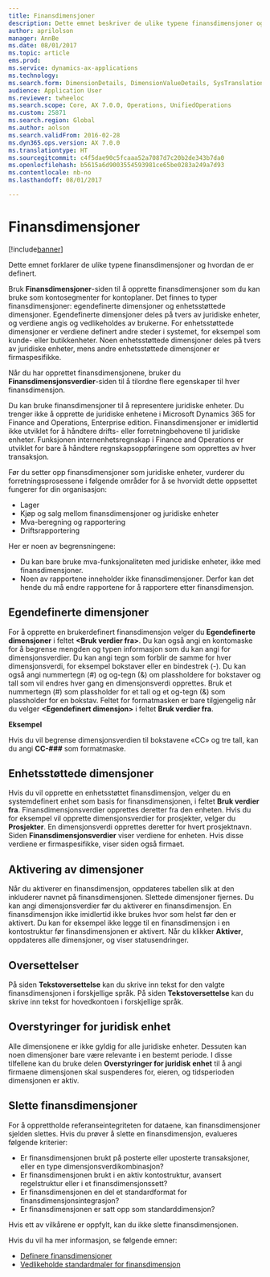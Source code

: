 ```yaml
---
title: Finansdimensjoner
description: Dette emnet beskriver de ulike typene finansdimensjoner og hvordan de er definert.
author: aprilolson
manager: AnnBe
ms.date: 08/01/2017
ms.topic: article
ems.prod: 
ms.service: dynamics-ax-applications
ms.technology: 
ms.search.form: DimensionDetails, DimensionValueDetails, SysTranslationDetail
audience: Application User
ms.reviewer: twheeloc
ms.search.scope: Core, AX 7.0.0, Operations, UnifiedOperations
ms.custom: 25871
ms.search.region: Global
ms.author: aolson
ms.search.validFrom: 2016-02-28
ms.dyn365.ops.version: AX 7.0.0
ms.translationtype: HT
ms.sourcegitcommit: c4f5dae90c5fcaaa52a7087d7c20b2de343b7da0
ms.openlocfilehash: b5615a6d9003554593981ce65be0283a249a7d93
ms.contentlocale: nb-no
ms.lasthandoff: 08/01/2017

---
```


# <a name="financial-dimensions"></a>Finansdimensjoner

[!include[banner](../includes/banner.md)]

Dette emnet forklarer de ulike typene finansdimensjoner og hvordan de er definert.

Bruk **Finansdimensjoner**-siden til å opprette finansdimensjoner som du kan bruke som kontosegmenter for kontoplaner. Det finnes to typer finansdimensjoner: egendefinerte dimensjoner og enhetsstøttede dimensjoner. Egendefinerte dimensjoner deles på tvers av juridiske enheter, og verdiene angis og vedlikeholdes av brukerne. For enhetsstøttede dimensjoner er verdiene definert andre steder i systemet, for eksempel som kunde- eller butikkenheter. Noen enhetsstøttede dimensjoner deles på tvers av juridiske enheter, mens andre enhetsstøttede dimensjoner er firmaspesifikke. 

Når du har opprettet finansdimensjonene, bruker du **Finansdimensjonsverdier**-siden til å tilordne flere egenskaper til hver finansdimensjon. 

Du kan bruke finansdimensjoner til å representere juridiske enheter. Du trenger ikke å opprette de juridiske enhetene i Microsoft Dynamics 365 for Finance and Operations, Enterprise edition. Finansdimensjoner er imidlertid ikke utviklet for å håndtere drifts- eller forretningbehovene til juridiske enheter. Funksjonen internenhetsregnskap i Finance and Operations er utviklet for bare å håndtere regnskapsoppføringene som opprettes av hver transaksjon. 

Før du setter opp finansdimensjoner som juridiske enheter, vurderer du forretningsprosessene i følgende områder for å se hvorvidt dette oppsettet fungerer for din organisasjon:

- Lager
- Kjøp og salg mellom finansdimensjoner og juridiske enheter
- Mva-beregning og rapportering
- Driftsrapportering

Her er noen av begrensningene:

- Du kan bare bruke mva-funksjonaliteten med juridiske enheter, ikke med finansdimensjoner.
- Noen av rapportene inneholder ikke finansdimensjoner. Derfor kan det hende du må endre rapportene for å rapportere etter finansdimensjon.

## <a name="custom-dimensions"></a>Egendefinerte dimensjoner

For å opprette en brukerdefinert finansdimensjon velger du **Egendefinerte dimensjoner** i feltet **&lt;Bruk verdier fra&gt;**. Du kan også angi en kontomaske for å begrense mengden og typen informasjon som du kan angi for dimensjonsverdier. Du kan angi tegn som forblir de samme for hver dimensjonsverdi, for eksempel bokstaver eller en bindestrek (-). Du kan også angi nummertegn (\#) og og-tegn (&) om plassholdere for bokstaver og tall som vil endres hver gang en dimensjonsverdi opprettes. Bruk et nummertegn (\#) som plassholder for et tall og et og-tegn (&) som plassholder for en bokstav. Feltet for formatmasken er bare tilgjengelig når du velger **&lt;Egendefinert dimensjon&gt;** i feltet **Bruk verdier fra**.

**Eksempel**

Hvis du vil begrense dimensjonsverdien til bokstavene «CC» og tre tall, kan du angi **CC-\#\#\#** som formatmaske.

## <a name="entity-backed-dimensions"></a>Enhetsstøttede dimensjoner

Hvis du vil opprette en enhetsstøttet finansdimensjon, velger du en systemdefinert enhet som basis for finansdimensjonen, i feltet **Bruk verdier fra**. Finansdimensjonsverdier opprettes deretter fra den enheten. Hvis du for eksempel vil opprette dimensjonsverdier for prosjekter, velger du **Prosjekter**. En dimensjonsverdi opprettes deretter for hvert prosjektnavn. Siden **Finansdimensjonsverdier** viser verdiene for enheten. Hvis disse verdiene er firmaspesifikke, viser siden også firmaet.

## <a name="activating-dimensions"></a>Aktivering av dimensjoner

Når du aktiverer en finansdimensjon, oppdateres tabellen slik at den inkluderer navnet på finansdimensjonen. Slettede dimensjoner fjernes. Du kan angi dimensjonsverdier før du aktiverer en finansdimensjon. En finansdimensjon ikke imidlertid ikke brukes hvor som helst før den er aktivert. Du kan for eksempel ikke legge til en finansdimensjon i en kontostruktur før finansdimensjonen er aktivert. Når du klikker **Aktiver**, oppdateres alle dimensjoner, og viser statusendringer. 

## <a name="translations"></a>Oversettelser

På siden  **Tekstoversettelse** kan du skrive inn tekst for den valgte finansdimensjonen i forskjellige språk. På siden  **Tekstoversettelse** kan du skrive inn tekst for hovedkontoen i forskjellige språk. 

## <a name="legal-entity-overrides"></a>Overstyringer for juridisk enhet

Alle dimensjonene er ikke gyldig for alle juridiske enheter. Dessuten kan noen dimensjoner bare være relevante i en bestemt periode. I disse tilfellene kan du bruke delen **Overstyringer for juridisk enhet** til å angi firmaene dimensjonen skal suspenderes for, eieren, og tidsperioden dimensjonen er aktiv.

## <a name="deleting-financial-dimensions"></a>Slette finansdimensjoner

For å opprettholde referanseintegriteten for dataene, kan finansdimensjoner sjelden slettes. Hvis du prøver å slette en finansdimensjon, evalueres følgende kriterier:

- Er finansdimensjonen brukt på posterte eller uposterte transaksjoner, eller en type dimensjonsverdikombinasjon?
- Er finansdimensjonen brukt i en aktiv kontostruktur, avansert regelstruktur eller i et finansdimensjonssett?
- Er finansdimensjonen en del et standardformat for finansdimensjonsintegrasjon?
- Er finansdimensjonen er satt opp som standarddimensjon?

Hvis ett av vilkårene er oppfylt, kan du ikke slette finansdimensjonen.


Hvis du vil ha mer informasjon, se følgende emner:
- [Definere finansdimensjoner](tasks/define-financial-dimensions.md)
- [Vedlikeholde standardmaler for finansdimensjon](tasks/maintain-financial-dimension-default-templates.md)

